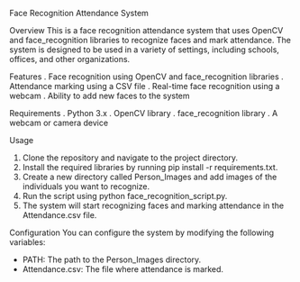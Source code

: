 Face Recognition Attendance System

Overview
This is a face recognition attendance system that uses OpenCV and face_recognition libraries to recognize faces and mark attendance. 
The system is designed to be used in a variety of settings, including schools, offices, and other organizations.


Features
. Face recognition using OpenCV and face_recognition libraries
. Attendance marking using a CSV file
. Real-time face recognition using a webcam
. Ability to add new faces to the system

Requirements
. Python 3.x
. OpenCV library
. face_recognition library
. A webcam or camera device


Usage
1. Clone the repository and navigate to the project directory.
2. Install the required libraries by running pip install -r requirements.txt.
3. Create a new directory called Person_Images and add images of the individuals you want to recognize.
4. Run the script using python face_recognition_script.py.
5. The system will start recognizing faces and marking attendance in the Attendance.csv file.

   
Configuration
You can configure the system by modifying the following variables:
* PATH: The path to the Person_Images directory.
* Attendance.csv: The file where attendance is marked.







